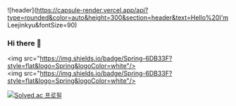 ![header](https://capsule-render.vercel.app/api?type=rounded&color=auto&height=300&section=header&text=Hello%20I'm Leejinkyu&fontSize=90)

### Hi there 👋

<img src="https://img.shields.io/badge/Spring-6DB33F?style=flat&logo=Spring&logoColor=white"/>
<img src="https://img.shields.io/badge/Spring-6DB33F?style=flat&logo=Spring&logoColor=white"/>



[![Solved.ac
프로필](http://mazassumnida.wtf/api/v2/generate_badge?boj=wlsrb7577)](https://solved.ac/wlsrb7577)
